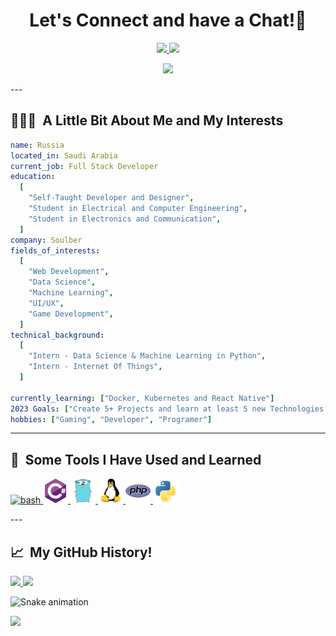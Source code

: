 <h1 align="center">
  Let's Connect and have a Chat!💬
</h1>
<p align="center">




<a href="https://twitter.com/SCutullic">
  <img height="50" src="https://user-images.githubusercontent.com/46517096/166974271-91dfa250-d70b-4cb9-8707-f1bda1b708c3.png"/>
</a>
<a href="https://www.instagram.com/2cpe/">
  <img height="50" src="https://user-images.githubusercontent.com/46517096/166974368-9798f39f-1f46-499c-b14e-81f0a3f83a06.png"/>
</a>
</p>
<p align="center">
  <img src= "https://media1.giphy.com/media/v1.Y2lkPTc5MGI3NjExZDEzNjEwZWQwZjUzMzMxNzljMDQ0ZjRmZDU2NjljMjFlNGIwNjMxMSZlcD12MV9pbnRlcm5hbF9naWZzX2dpZklkJmN0PWc/9J6zKnZvb2Lfy/giphy.gif">
</p>
---


<h2> 👨🏻‍💻 &nbsp;A Little Bit About Me and My Interests</h2>

```yaml
name: Russia
located_in: Saudi Arabia
current_job: Full Stack Developer
education:
  [
    "Self-Taught Developer and Designer",
    "Student in Electrical and Computer Engineering",
    "Student in Electronics and Communication",
  ]
company: Soulber
fields_of_interests:
  [
    "Web Development",
    "Data Science",
    "Machine Learning",
    "UI/UX",
    "Game Development",
  ]
technical_background:
  [
    "Intern - Data Science & Machine Learning in Python",
    "Intern - Internet Of Things",
  ]
  
currently_learning: ["Docker, Kubernetes and React Native"]
2023 Goals: ["Create 5+ Projects and learn at least 5 new Technologies."]
hobbies: ["Gaming", "Developer", "Programer"]
```
  
---  
  
<h2> 🚀 &nbsp;Some Tools I Have Used and Learned</h2>
<p align="center">
<p align="left"> <a href="https://www.gnu.org/software/bash/" target="_blank" rel="noreferrer"> <img src="https://www.vectorlogo.zone/logos/gnu_bash/gnu_bash-icon.svg" alt="bash" width="40" height="40"/> </a> <a href="https://www.w3schools.com/cs/" target="_blank" rel="noreferrer"> <img src="https://raw.githubusercontent.com/devicons/devicon/master/icons/csharp/csharp-original.svg" alt="csharp" width="40" height="40"/> </a> <a href="https://golang.org" target="_blank" rel="noreferrer"> <img src="https://raw.githubusercontent.com/devicons/devicon/master/icons/go/go-original.svg" alt="go" width="40" height="40"/> </a> <a href="https://www.linux.org/" target="_blank" rel="noreferrer"> <img src="https://raw.githubusercontent.com/devicons/devicon/master/icons/linux/linux-original.svg" alt="linux" width="40" height="40"/> </a> <a href="https://www.php.net" target="_blank" rel="noreferrer"> <img src="https://raw.githubusercontent.com/devicons/devicon/master/icons/php/php-original.svg" alt="php" width="40" height="40"/> </a> <a href="https://www.python.org" target="_blank" rel="noreferrer"> <img src="https://raw.githubusercontent.com/devicons/devicon/master/icons/python/python-original.svg" alt="python" width="40" height="40"/> </a> </p>
</p>
---

<h2> 📈 &nbsp;My GitHub History!</h2>
<a href="https://github.com/2cpe">
  <img height="180em" src="https://github-readme-stats.vercel.app/api?username=2cpe&theme=noctis_minimus&show_icons=true" />
  <img height="180em" src="https://github-readme-stats.vercel.app/api/top-langs/?username=2cpe&theme=noctis_minimus&layout=compact" />
</a>

![Snake animation](https://github.com/thepiyushmalhotra/thepiyushmalhotra/blob/output/github-contribution-grid-snake.svg)

<p align="left">
  <img src="https://capsule-render.vercel.app/api?type=waving&color=gradient&height=100&section=footer"/>
</p>
